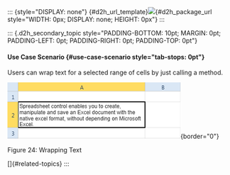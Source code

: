 ::: {style="DISPLAY: none"}
[](ms-xhelp:///?Id=d2h_url_template){#d2h_url_template}![](!package_url!){#d2h_package_url style="WIDTH: 0px; DISPLAY: none; HEIGHT: 0px"}
:::

::: {.d2h_secondary_topic style="PADDING-BOTTOM: 10pt; MARGIN: 0pt; PADDING-LEFT: 0pt; PADDING-RIGHT: 0pt; PADDING-TOP: 0pt"}
#### Use Case Scenario {#use-case-scenario style="tab-stops: 0pt"}

Users can wrap text for a selected range of cells by just calling a method.

![](ImagesExt/image20_29.png){border="0"}

Figure 24: Wrapping Text

[]{#related-topics}
:::
